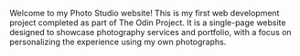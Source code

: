 Welcome to my Photo Studio website! 
This is my first web development project completed as part of The Odin Project.
 It is a single-page website designed to showcase photography services and portfolio,
  with a focus on personalizing the experience using my own photographs.